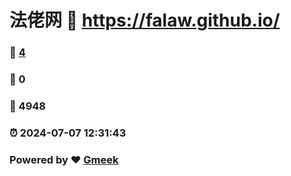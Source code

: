 # 法佬网 :link: https://falaw.github.io/ 
### :page_facing_up: [4](https://falaw.github.io//tag.html) 
### :speech_balloon: 0 
### :hibiscus: 4948 
### :alarm_clock: 2024-07-07 12:31:43 
### Powered by :heart: [Gmeek](https://github.com/Meekdai/Gmeek)
